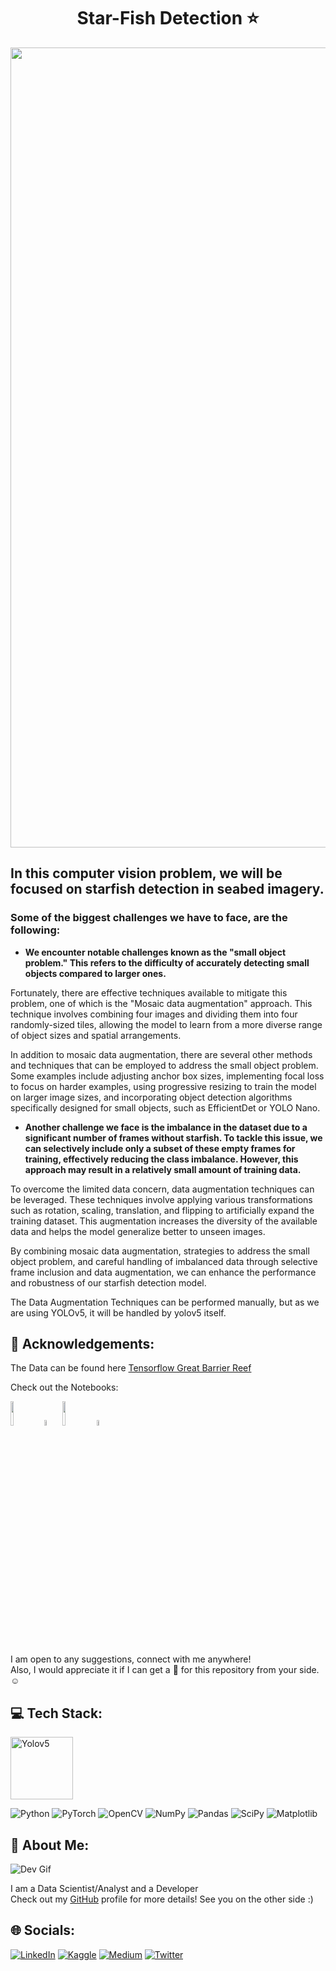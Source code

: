 <div align="center"><h1>Star-Fish Detection ⭐</h1></div>

<!-- <p align="center"><img src="https://i.ibb.co/jzhW8V6/starfish-sample2.png" alt="Seabed with starfish"></p> -->
<p align="center"><img src="https://i.ibb.co/QfM9nMs/Clouds-Convert-maxresdefault-1685913043.jpg" alt="hq720" width=1280></p>

## In this computer vision problem, we will be focused on starfish detection in seabed imagery.

### Some of the biggest challenges we have to face, are the following:

- **We encounter notable challenges known as the "small object problem." This refers to the difficulty of accurately detecting small objects compared to larger ones.**

Fortunately, there are effective techniques available to mitigate this problem, one of which is the "Mosaic data augmentation" approach. This technique involves combining four images and dividing them into four randomly-sized tiles, allowing the model to learn from a more diverse range of object sizes and spatial arrangements. 

In addition to mosaic data augmentation, there are several other methods and techniques that can be employed to address the small object problem. Some examples include adjusting anchor box sizes, implementing focal loss to focus on harder examples, using progressive resizing to train the model on larger image sizes, and incorporating object detection algorithms specifically designed for small objects, such as EfficientDet or YOLO Nano.

- **Another challenge we face is the imbalance in the dataset due to a significant number of frames without starfish. To tackle this issue, we can selectively include only a subset of these empty frames for training, effectively reducing the class imbalance. However, this approach may result in a relatively small amount of training data.**

To overcome the limited data concern, data augmentation techniques can be leveraged. These techniques involve applying various transformations such as rotation, scaling, translation, and flipping to artificially expand the training dataset. This augmentation increases the diversity of the available data and helps the model generalize better to unseen images.

By combining mosaic data augmentation, strategies to address the small object problem, and careful handling of imbalanced data through selective frame inclusion and data augmentation, we can enhance the performance and robustness of our starfish detection model.

The Data Augmentation Techniques can be performed manually, but as we are using YOLOv5, it will be handled by yolov5 itself.

## 🌟 Acknowledgements:
The Data can be found here [Tensorflow Great Barrier Reef](https://www.kaggle.com/competitions/tensorflow-great-barrier-reef) <br/>

Check out the Notebooks:
<div align="left">
  <a href="https://colab.research.google.com/github/lunaSnowflake/StarFish-Object-Detection/blob/main.ipynb">
    <img src="https://github.com/ultralytics/yolov5/releases/download/v1.0/logo-colab-small.png" width="10%" /></a>
    <img src="https://github.com/ultralytics/assets/raw/main/social/logo-transparent.png" width="5%" alt="" />
  <a href="https://www.kaggle.com/code/lunaticsain/star-fish-object-detection">
    <img src="https://github.com/ultralytics/yolov5/releases/download/v1.0/logo-kaggle-small.png" width="10%" /></a>
    <img src="https://github.com/ultralytics/assets/raw/main/social/logo-transparent.png" width="5%" alt="" />
</div>

I am open to any suggestions, connect with me anywhere! <br/>
Also, I would appreciate it if I can get a 🌟 for this repository from your side. ☺

## 💻 Tech Stack:
<img src="https://i.ibb.co/vByQbTM/OIP.jpg" alt="Yolov5" width="auto" height="100"> </br>

![Python](https://img.shields.io/badge/python-3670A0?style=for-the-badge&logo=python&logoColor=ffdd54) 
![PyTorch](https://img.shields.io/badge/PyTorch-%23EE4C2C.svg?style=for-the-badge&logo=PyTorch&logoColor=white)
![OpenCV](https://img.shields.io/badge/opencv-%23white.svg?style=for-the-badge&logo=opencv&logoColor=white) 
![NumPy](https://img.shields.io/badge/numpy-%23013243.svg?style=for-the-badge&logo=numpy&logoColor=white)
![Pandas](https://img.shields.io/badge/pandas-%23150458.svg?style=for-the-badge&logo=pandas&logoColor=white)
![SciPy](https://img.shields.io/badge/SciPy-%230C55A5.svg?style=for-the-badge&logo=scipy&logoColor=%white)
![Matplotlib](https://img.shields.io/badge/Matplotlib-%23ffffff.svg?style=for-the-badge&logo=Matplotlib&logoColor=black)

## 💫 About Me:
![Dev Gif](https://media.giphy.com/media/f3iwJFOVOwuy7K6FFw/giphy.gif) <br/>

I am a Data Scientist/Analyst and a Developer <br/>
Check out my [GitHub](https://github.com/lunaSnowflake) profile for more details! See you on the other side :)

## 🌐 Socials:
[![LinkedIn](https://img.shields.io/badge/LinkedIn-%230077B5.svg?logo=linkedin&logoColor=white)](https://www.linkedin.com/in/hussainkhatumdi/) 
[![Kaggle](https://img.shields.io/badge/Kaggle-035a7d?logo=kaggle&logoColor=white)](https://www.kaggle.com/lunaticsain)
[![Medium](https://img.shields.io/badge/Medium-12100E?logo=medium&logoColor=white)](https://medium.com/@hussainkhatumadi53) 
[![Twitter](https://img.shields.io/badge/Twitter-%231DA1F2.svg?logo=Twitter&logoColor=white)](https://twitter.com/lunatic_sain) 
